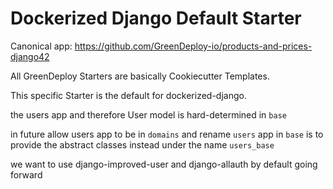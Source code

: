 # Dockerized Django Default Starter

Canonical app: https://github.com/GreenDeploy-io/products-and-prices-django42

All GreenDeploy Starters are basically Cookiecutter Templates.

This specific Starter is the default for dockerized-django.

the users app and therefore User model is hard-determined in `base`

in future allow users app to be in `domains` and rename `users` app in `base` is to provide the abstract classes instead under the name `users_base`

we want to use django-improved-user and django-allauth by default going forward
